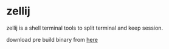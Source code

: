 # zellij

zellij is a shell terminal tools to split terminal and keep session.

download pre build binary from [here](https://github.com/zellij-org/zellij)
